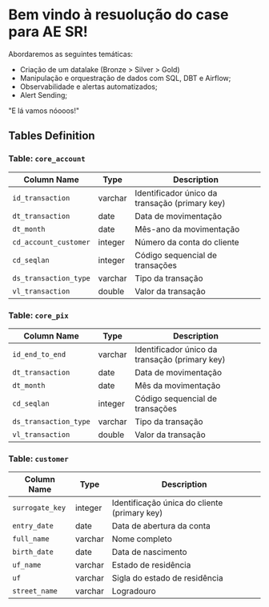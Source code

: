 # Bem vindo à resuolução do case para AE SR!
Abordaremos as seguintes temáticas:
* Criação de um datalake (Bronze > Silver > Gold)
* Manipulação e orquestração de dados com SQL, DBT e Airflow;
* Observabilidade e alertas automatizados;
* Alert Sending;

"E lá vamos nóooos!"


## Tables Definition

### Table: `core_account`
| Column Name          | Type       | Description                      |
|----------------------|------------|----------------------------------|
| `id_transaction`     | varchar    | Identificador único da transação (primary key) |
| `dt_transaction`     | date       | Data de movimentação             |
| `dt_month`           | date       | Mês-ano da movimentação          |
| `cd_account_customer`| integer    | Número da conta do cliente       |
| `cd_seqlan`          | integer    | Código sequencial de transações  |
| `ds_transaction_type`| varchar    | Tipo da transação                |
| `vl_transaction`     | double     | Valor da transação               |

### Table: `core_pix`
| Column Name          | Type       | Description                      |
|----------------------|------------|----------------------------------|
| `id_end_to_end`      | varchar    | Identificador único da transação (primary key) |
| `dt_transaction`     | date       | Data de movimentação             |
| `dt_month`           | date       | Mês da movimentação              |
| `cd_seqlan`          | integer    | Código sequencial de transações  |
| `ds_transaction_type`| varchar    | Tipo da transação                |
| `vl_transaction`     | double     | Valor da transação               |

### Table: `customer`
| Column Name          | Type       | Description                      |
|----------------------|------------|----------------------------------|
| `surrogate_key`      | integer    | Identificação única do cliente (primary key) |
| `entry_date`         | date       | Data de abertura da conta        |
| `full_name`          | varchar    | Nome completo                    |
| `birth_date`         | date       | Data de nascimento               |
| `uf_name`            | varchar    | Estado de residência             |
| `uf`                 | varchar    | Sigla do estado de residência    |
| `street_name`        | varchar    | Logradouro                       |
